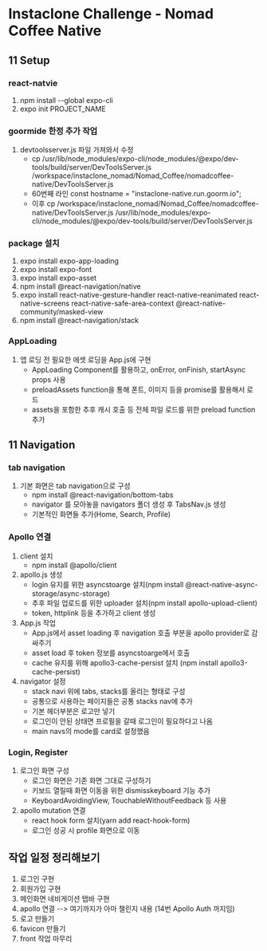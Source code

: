 # Instaclone Challenge - Nomad Coffee Native

## 11 Setup
### react-natvie
1) npm install --global expo-cli
2) expo init PROJECT_NAME
### goormide 한정 추가 작업
1) devtoolsserver.js 파일 가져와서 수정
	- cp /usr/lib/node_modules/expo-cli/node_modules/\@expo/dev-tools/build/server/DevToolsServer.js /workspace/instaclone_nomad/Nomad_Coffee/nomadcoffee-native/DevToolsServer.js
	- 60번째 라인 const hostname = "instaclone-native.run.goorm.io";
	- 이후 cp /workspace/instaclone_nomad/Nomad_Coffee/nomadcoffee-native/DevToolsServer.js /usr/lib/node_modules/expo-cli/node_modules/\@expo/dev-tools/build/server/DevToolsServer.js
### package 설치
1) expo install expo-app-loading
2) expo install expo-font
3) expo install expo-asset
4) npm install @react-navigation/native
5) expo install react-native-gesture-handler react-native-reanimated react-native-screens react-native-safe-area-context @react-native-community/masked-view
6) npm install @react-navigation/stack
### AppLoading
1) 앱 로딩 전 필요한 에셋 로딩을 App.js에 구현
	- AppLoading Component를 활용하고, onError, onFinish, startAsync props 사용
	- preloadAssets function을 통해 폰트, 이미지 등을 promise를 활용해서 로드
	- assets을 포함한 추후 캐시 호출 등 전체 파일 로드를 위한 preload function 추가
	
## 11 Navigation
### tab navigation
1) 기본 화면은 tab navigation으로 구성
	- npm install @react-navigation/bottom-tabs
	- navigator 를 모아놓을 navigators 폴더 생성 후 TabsNav.js 생성
	- 기본적인 화면들 추가(Home, Search, Profile)
### Apollo 연결
1) client 설치
	- npm install @apollo/client
2) apollo.js 생성
	- login 유지를 위한 asyncstoarge 설치(npm install @react-native-async-storage/async-storage)
	- 추후 파일 업로드를 위한 uploader 설치(npm install apollo-upload-client)
	- token, httplink 등을 추가하고 client 생성
3) App.js 작업
	- App.js에서 asset loading 후 navigation 호출 부분을 apollo provider로 감싸주기
	- asset load 후 token 정보를 asyncstoarge에서 호출
	- cache 유지를 위해 apollo3-cache-persist 설치 (npm install apollo3-cache-persist)
4) navigator 설정
	- stack navi 위에 tabs, stacks를 올리는 형태로 구성
	- 공통으로 사용하는 페이지들은 공통 stacks nav에 추가
	- 기본 헤더부분은 로고만  넣기
	- 로그인이 안된 상태면 프로필을 갈때 로그인이 필요하다고 나옴
	- main navs의 mode를 card로 설정했음
### Login, Register
1) 로그인 화면 구성
	- 로그인 화면은 기존 화면 그대로 구성하기
	- 키보드 열릴때 화면 이동을 위한 dismisskeyboard 기능 추가
	- KeyboardAvoidingView, TouchableWithoutFeedback 등 사용
2) apollo mutation 연결
	- react hook form 설치(yarn add react-hook-form)
	- 로그인 성공 시 profile 화면으로 이동
	
## 작업 일정 정리해보기
1) 로그인 구현
2) 회원가입 구현
3) 메인화면 네비게이션 탭바 구현
4) apollo 연결 --> 여기까지가 아마 챌린지 내용 (14번 Apollo Auth 까지임)
5) 로고 만들기
6) favicon 만들기
7) front 작업 마무리